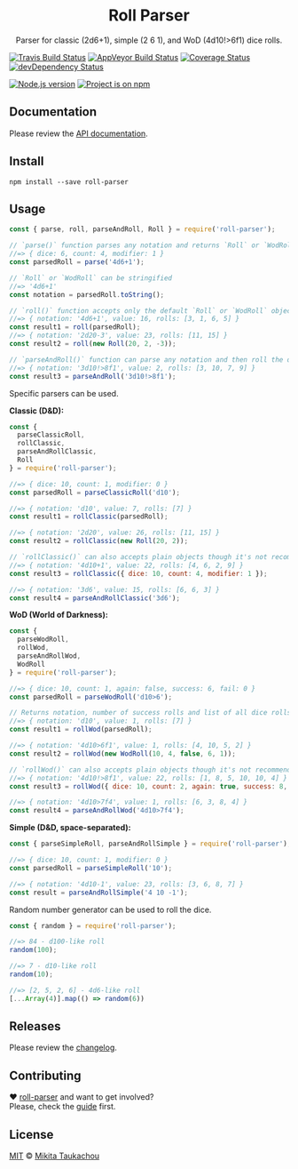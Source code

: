 <h1 align="center">Roll Parser</h1>

<p align="center">
Parser for classic (2d6+1), simple (2 6 1), and WoD (4d10!>6f1) dice rolls.
</p>

[![Travis Build Status][travis-image]][travis-url]
[![AppVeyor Build Status][appveyor-image]][appveyor-url]
[![Coverage Status][coveralls-image]][coveralls-url]
[![devDependency Status][devdep-image]][devdep-url]
<!-- [![Dependency Status][dep-image]][dep-url] -->

[![Node.js version][node-image]][node-url]
[![Project is on npm][npm-image]][npm-url]

## Documentation

Please review the [API documentation](http://edloidas.com/roll-parser/).

## Install

```
npm install --save roll-parser
```

## Usage

```js
const { parse, roll, parseAndRoll, Roll } = require('roll-parser');

// `parse()` function parses any notation and returns `Roll` or `WodRoll` object
//=> { dice: 6, count: 4, modifier: 1 }
const parsedRoll = parse('4d6+1');

// `Roll` or `WodRoll` can be stringified
//=> '4d6+1'
const notation = parsedRoll.toString();

// `roll()` function accepts only the default `Roll` or `WodRoll` objects
//=> { notation: '4d6+1', value: 16, rolls: [3, 1, 6, 5] }
const result1 = roll(parsedRoll);
//=> { notation: '2d20-3', value: 23, rolls: [11, 15] }
const result2 = roll(new Roll(20, 2, -3));

// `parseAndRoll()` function can parse any notation and then roll the dice
//=> { notation: '3d10!>8f1', value: 2, rolls: [3, 10, 7, 9] }
const result3 = parseAndRoll('3d10!>8f1');
```

Specific parsers can be used.

__Classic (D&D):__

```js
const {
  parseClassicRoll,
  rollClassic,
  parseAndRollClassic,
  Roll
} = require('roll-parser');

//=> { dice: 10, count: 1, modifier: 0 }
const parsedRoll = parseClassicRoll('d10');

//=> { notation: 'd10', value: 7, rolls: [7] }
const result1 = rollClassic(parsedRoll);

//=> { notation: '2d20', value: 26, rolls: [11, 15] }
const result2 = rollClassic(new Roll(20, 2));

// `rollClassic()` can also accepts plain objects though it's not recommended
//=> { notation: '4d10+1', value: 22, rolls: [4, 6, 2, 9] }
const result3 = rollClassic({ dice: 10, count: 4, modifier: 1 });

//=> { notation: '3d6', value: 15, rolls: [6, 6, 3] }
const result4 = parseAndRollClassic('3d6');
```

__WoD (World of Darkness):__

```js
const {
  parseWodRoll,
  rollWod,
  parseAndRollWod,
  WodRoll
} = require('roll-parser');

//=> { dice: 10, count: 1, again: false, success: 6, fail: 0 }
const parsedRoll = parseWodRoll('d10>6');

// Returns notation, number of success rolls and list of all dice rolls
//=> { notation: 'd10', value: 1, rolls: [7] }
const result1 = rollWod(parsedRoll);

//=> { notation: '4d10>6f1', value: 1, rolls: [4, 10, 5, 2] }
const result2 = rollWod(new WodRoll(10, 4, false, 6, 1));

// `rollWod()` can also accepts plain objects though it's not recommended
//=> { notation: '4d10!>8f1', value: 22, rolls: [1, 8, 5, 10, 10, 4] }
const result3 = rollWod({ dice: 10, count: 2, again: true, success: 8, fail: 1 });

//=> { notation: '4d10>7f4', value: 1, rolls: [6, 3, 8, 4] }
const result4 = parseAndRollWod('4d10>7f4');
```

__Simple (D&D, space-separated):__

```js
const { parseSimpleRoll, parseAndRollSimple } = require('roll-parser');

//=> { dice: 10, count: 1, modifier: 0 }
const parsedRoll = parseSimpleRoll('10');

//=> { notation: '4d10-1', value: 23, rolls: [3, 6, 8, 7] }
const result = parseAndRollSimple('4 10 -1');
```

Random number generator can be used to roll the dice.

```js
const { random } = require('roll-parser');

//=> 84 - d100-like roll
random(100);

//=> 7 - d10-like roll
random(10);

//=> [2, 5, 2, 6] - 4d6-like roll
[...Array(4)].map(() => random(6))
```

## Releases

Please review the [changelog](https://github.com/edloidas/roll-parser/releases).

## Contributing

♥ [roll-parser](https://github.com/edloidas/roll-parser) and want to get involved?<br>
Please, check the [guide](CONTRIBUTING.md) first.

## License

[MIT](LICENSE) © [Mikita Taukachou](https://edloidas.com)

<!-- Links -->
[travis-url]: https://travis-ci.org/edloidas/roll-parser
[travis-image]: https://img.shields.io/travis/edloidas/roll-parser.svg?label=linux%20build

[appveyor-url]: https://ci.appveyor.com/project/edloidas/roll-parser
[appveyor-image]: https://img.shields.io/appveyor/ci/edloidas/roll-parser.svg?label=windows%20build

[coveralls-url]: https://coveralls.io/github/edloidas/roll-parser?branch=master
[coveralls-image]: https://coveralls.io/repos/github/edloidas/roll-parser/badge.svg?branch=master

[dep-url]: https://david-dm.org/edloidas/roll-parser
[dep-image]: https://david-dm.org/edloidas/roll-parser.svg

[devdep-url]: https://david-dm.org/edloidas/roll-parser#info=devDependencies
[devdep-image]: https://david-dm.org/edloidas/roll-parser/dev-status.svg

[node-url]: https://nodejs.org
[node-image]: https://img.shields.io/badge/node-≥%206.0.0-green.svg

[npm-url]: https://www.npmjs.com/package/roll-parser
[npm-image]: https://img.shields.io/badge/npm-roll--parser-blue.svg
